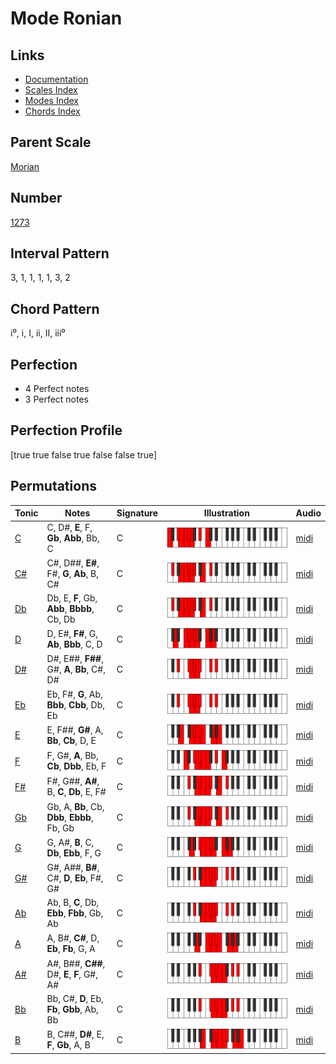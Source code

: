 # Mode Ronian

## Links

- [Documentation](index.md)
- [Scales Index](Scales.md)
- [Modes Index](Modes.md)
- [Chords Index](Chords.md)

## Parent Scale

[Morian](ScaleMorian.md)

## Number

[1273](https://ianring.com/musictheory/scales/1273)

## Interval Pattern

3, 1, 1, 1, 1, 3, 2

## Chord Pattern

i⁰, i, I, ii, II, iii⁰

## Perfection

- 4 Perfect notes
- 3 Perfect notes

## Perfection Profile

[true true false true false false true]

## Permutations

| Tonic | Notes | Signature | Illustration | Audio |
|-------|-------|-----------|--------------|-------|
| [C](ModeCNaturalRonian.md) | C, D#, **E**, F, **Gb**, **Abb**, Bb, C | C | ![CNaturalRonian](ModeCNaturalRonian.png) | [midi](https://github.com/edipermadi/music/blob/main/docs/ModeCNaturalRonian.mid?raw=true) |
| [C#](ModeCSharpRonian.md) | C#, D##, **E#**, F#, **G**, **Ab**, B, C# | C | ![CSharpRonian](ModeCSharpRonian.png) | [midi](https://github.com/edipermadi/music/blob/main/docs/ModeCSharpRonian.mid?raw=true) |
| [Db](ModeDFlatRonian.md) | Db, E, **F**, Gb, **Abb**, **Bbbb**, Cb, Db | C | ![DFlatRonian](ModeDFlatRonian.png) | [midi](https://github.com/edipermadi/music/blob/main/docs/ModeDFlatRonian.mid?raw=true) |
| [D](ModeDNaturalRonian.md) | D, E#, **F#**, G, **Ab**, **Bbb**, C, D | C | ![DNaturalRonian](ModeDNaturalRonian.png) | [midi](https://github.com/edipermadi/music/blob/main/docs/ModeDNaturalRonian.mid?raw=true) |
| [D#](ModeDSharpRonian.md) | D#, E##, **F##**, G#, **A**, **Bb**, C#, D# | C | ![DSharpRonian](ModeDSharpRonian.png) | [midi](https://github.com/edipermadi/music/blob/main/docs/ModeDSharpRonian.mid?raw=true) |
| [Eb](ModeEFlatRonian.md) | Eb, F#, **G**, Ab, **Bbb**, **Cbb**, Db, Eb | C | ![EFlatRonian](ModeEFlatRonian.png) | [midi](https://github.com/edipermadi/music/blob/main/docs/ModeEFlatRonian.mid?raw=true) |
| [E](ModeENaturalRonian.md) | E, F##, **G#**, A, **Bb**, **Cb**, D, E | C | ![ENaturalRonian](ModeENaturalRonian.png) | [midi](https://github.com/edipermadi/music/blob/main/docs/ModeENaturalRonian.mid?raw=true) |
| [F](ModeFNaturalRonian.md) | F, G#, **A**, Bb, **Cb**, **Dbb**, Eb, F | C | ![FNaturalRonian](ModeFNaturalRonian.png) | [midi](https://github.com/edipermadi/music/blob/main/docs/ModeFNaturalRonian.mid?raw=true) |
| [F#](ModeFSharpRonian.md) | F#, G##, **A#**, B, **C**, **Db**, E, F# | C | ![FSharpRonian](ModeFSharpRonian.png) | [midi](https://github.com/edipermadi/music/blob/main/docs/ModeFSharpRonian.mid?raw=true) |
| [Gb](ModeGFlatRonian.md) | Gb, A, **Bb**, Cb, **Dbb**, **Ebbb**, Fb, Gb | C | ![GFlatRonian](ModeGFlatRonian.png) | [midi](https://github.com/edipermadi/music/blob/main/docs/ModeGFlatRonian.mid?raw=true) |
| [G](ModeGNaturalRonian.md) | G, A#, **B**, C, **Db**, **Ebb**, F, G | C | ![GNaturalRonian](ModeGNaturalRonian.png) | [midi](https://github.com/edipermadi/music/blob/main/docs/ModeGNaturalRonian.mid?raw=true) |
| [G#](ModeGSharpRonian.md) | G#, A##, **B#**, C#, **D**, **Eb**, F#, G# | C | ![GSharpRonian](ModeGSharpRonian.png) | [midi](https://github.com/edipermadi/music/blob/main/docs/ModeGSharpRonian.mid?raw=true) |
| [Ab](ModeAFlatRonian.md) | Ab, B, **C**, Db, **Ebb**, **Fbb**, Gb, Ab | C | ![AFlatRonian](ModeAFlatRonian.png) | [midi](https://github.com/edipermadi/music/blob/main/docs/ModeAFlatRonian.mid?raw=true) |
| [A](ModeANaturalRonian.md) | A, B#, **C#**, D, **Eb**, **Fb**, G, A | C | ![ANaturalRonian](ModeANaturalRonian.png) | [midi](https://github.com/edipermadi/music/blob/main/docs/ModeANaturalRonian.mid?raw=true) |
| [A#](ModeASharpRonian.md) | A#, B##, **C##**, D#, **E**, **F**, G#, A# | C | ![ASharpRonian](ModeASharpRonian.png) | [midi](https://github.com/edipermadi/music/blob/main/docs/ModeASharpRonian.mid?raw=true) |
| [Bb](ModeBFlatRonian.md) | Bb, C#, **D**, Eb, **Fb**, **Gbb**, Ab, Bb | C | ![BFlatRonian](ModeBFlatRonian.png) | [midi](https://github.com/edipermadi/music/blob/main/docs/ModeBFlatRonian.mid?raw=true) |
| [B](ModeBNaturalRonian.md) | B, C##, **D#**, E, **F**, **Gb**, A, B | C | ![BNaturalRonian](ModeBNaturalRonian.png) | [midi](https://github.com/edipermadi/music/blob/main/docs/ModeBNaturalRonian.mid?raw=true) |

